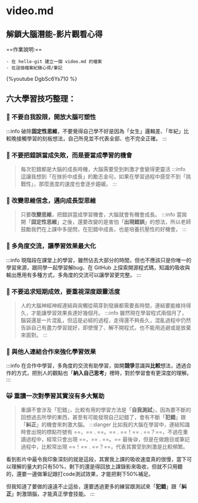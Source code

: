 # video.md 
## 解鎖大腦潛能-影片觀看心得
==作業說明:==

    - 在 hello-git 建立一個 video.md 的檔案
    - 在這個檔案紀錄心得/筆記
{%youtube DgbSc6Ys710 %}

## 六大學習技巧整理：

### :baby_chick: 不要自我設限，開放大腦可塑性
:::info
  破除**固定性思維**，不要覺得自己學不好是因為「女生」邏輯差、「年紀」比較晚接觸學習的刻板想法，自己所見並不代表全部、也不完全正確。
:::

### :baby_chick: 不要把錯誤當成失敗，而是要當成學習的機會
> 每次犯錯都是大腦的成長時機，大腦需要受到刺激才會變得更靈活
:::info
  這讓我想到「在挫折中成長」的勵志金句，如果在學習過程中感受不到「挑戰性」，那麼進度的速度也會逐步趨緩。
:::

### :baby_chick: 改變思維信念，邁向成長型思維
>   只要**改變思維**，把錯誤當成學習機會，大腦就會有機會成長。
:::info
當拋開「**固定性思維**」之後，還要改變的是害怕「**出現錯誤**」的想法，所以老師鼓勵我們在上課中多提問，在犯錯中成長，也是培養抗壓性的好機會。
:::

### :baby_chick: 多角度交流，讓學習效果最大化
:::info
  現階段在課堂上的學習，雖然佔去大部分的時間，但也不應該只是你唯一的學習來源，跟同學一起學習解bug、在 GitHub 上探索開源程式碼，知識的吸收與輸出應用有多種方式，多角度的交流可以讓學習更完整。
:::

### :baby_chick: 不要追求短期成效，要重視深度跟靈活度
> 人的大腦神經神經連結與突觸從萌芽到發展都需要長時間，連結要能維持得久，才能讓學習效果長達好幾個月。
:::info
  雖然現在學習程式兩個月了，腦袋還是一片混亂，但這是必經的過程，走得還不夠長久，混亂過程中仍然告訴自己有盡力學習就好，即使慢了、解不開程式，也不能用逃避或是放棄來面對。
:::

### :baby_chick: 與他人連結合作來強化學習效果
:::info
  在合作中學習，多角度的交流有助學習，拋開**競爭**意識與**比較**想法，透過合作的方式，把別人的觀點也「**納入自己思考**」裡時，對於學習會有更深度的理解。
:::

### :scream_cat: 重讀一次對學習其實沒有多大幫助
> 重讀不會涉及「犯錯」，比較有用的學習方法是「**自我測試**」，因為要不斷的回想過去所學的東西，甚至有可能發現自己記錯了，會有不斷「**犯錯**」跟「**糾正**」的機會來刺激大腦。
:::danger
  比如我的大腦在學習中，連結知識時會出現的標點符號有 ==，== . ==。== . ==！== . ==？==，不過在重讀過程中，經常只會出現 ==，== . ==。== 最後:sleepy:，但是在做題目或筆記過程中，比較常出現 ==！== . ==？==，代表其實受到刺激是比較頻繁。
  
  看到影片中最令我印象深刻的就是這段，其實我上課的吸收速度真的很慢，當下可以理解的量大約只有50%，剩下的還是得回放上課錄影來吸收，但就不只用聽的，還要一邊做筆記跟打code測試效果，才能把剩下50%補足。
  
  但我知道了要做的遠遠不止這些，還要透過更多的練習跟測試來「**犯錯**」跟「**糾正**」刺激頭腦，才能真正學會技能。
:::